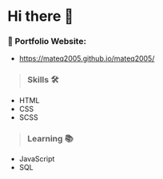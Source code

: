 # Hi there 👋

### 🔗 Portfolio Website:
- https://mateq2005.github.io/mateq2005/

> ### Skills 🛠️
- HTML
- CSS
- SCSS

> ### Learning 📚
- JavaScript
- SQL
